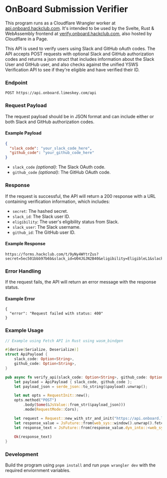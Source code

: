 # OnBoard Submission Verifier

This program runs as a Cloudflare Wrangler worker at [api.onboard.hackclub.com](https://api.onboard.hackclub.com). It's intended to be used by the Svelte, Rust & WebAssembly frontend at [verify.onboard.hackclub.com](https://verify.onboard.hackclub.com), also hosted by Cloudflare in a Page. 

This API is used to verify users using Slack and GitHub oAuth codes. The API accepts POST requests with optional Slack and GitHub authorization codes and returns a json struct that includes information about the Slack User and GitHub user, and also checks against the unified YSWS Verification API to see if they're eligible and have verified their ID.

### Endpoint

```
POST https://api.onboard.limeskey.com/api
```

### Request Payload

The request payload should be in JSON format and can include either or both Slack and GitHub authorization codes.

#### Example Payload
```json
{
  "slack_code": "your_slack_code_here",
  "github_code": "your_github_code_here"
}
```

- `slack_code` *(optional)*: The Slack OAuth code.
- `github_code` *(optional)*: The GitHub OAuth code.

### Response

If the request is successful, the API will return a 200 response with a URL containing verification information, which includes:

- `secret`: The hashed secret.
- `slack_id`: The Slack user ID.
- `eligibility`: The user's eligibility status from Slack.
- `slack_user`: The Slack username.
- `github_id`: The GitHub user ID.

#### Example Response

```
https://forms.hackclub.com/t/9yNy4WYtrZus?secret=5ec501bbb97b6b&slack_id=U04JGJN2B40&eligibility=EligibleL1&slack_user=Ryan+Di+Lorenzo&github_id=LimesKey
```

### Error Handling

If the request fails, the API will return an error message with the response status.

#### Example Error

```
{
  "error": "Request failed with status: 400"
}
```

### Example Usage

```rust
// Example using Fetch API in Rust using wasm_bindgen

#[derive(Serialize, Deserialize)]
struct ApiPayload {
    slack_code: Option<String>,
    github_code: Option<String>,
}

pub async fn verify_api(slack_code: Option<String>, github_code: Option<String>) -> Result<JsValue, JsValue> {
    let payload = ApiPayload { slack_code, github_code };
    let payload_json = serde_json::to_string(&payload).unwrap();

    let mut opts = RequestInit::new();
    opts.method("POST")
        .body(Some(&JsValue::from_str(&payload_json)))
        .mode(RequestMode::Cors);

    let request = Request::new_with_str_and_init("https://api.onboard.limeskey.com/api", &opts).unwrap();
    let response_value = JsFuture::from(web_sys::window().unwrap().fetch_with_request(&request)).await?;
    let response_text = JsFuture::from(response_value.dyn_into::<web_sys::Response>()?.text()?).await?;
    
    Ok(response_text)
}
```

### Development
Build the program using `pnpm install` and run `pnpm wrangler dev` with the required enviornment variables.